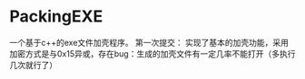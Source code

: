 # PackingEXE
一个基于c++的exe文件加壳程序。
第一次提交：
  实现了基本的加壳功能，采用加密方式是与0x15异或，存在bug：生成的加壳文件有一定几率不能打开（多执行几次就行了）

